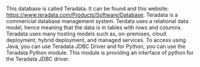 This database is called Teradata. It can be found and this website: https://www.teradata.com/Products/Software/Database. Teradata is a commericial database management system. Terdata uses a relational data model, hence meaning that the data is in tables with rows and columns. Teradata uses many hosting models such as, on-premises, cloud deployment, hybrid deployment, and managed services. To access using Java, you can use Teradata JDBC Driver and for Python, you can use the Teradata Python module. This module is providing an interface of python for the Teradata JDBC driver.
